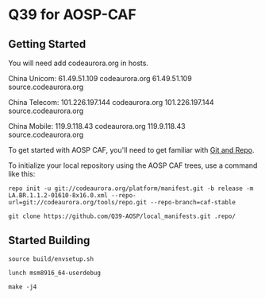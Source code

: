Q39 for AOSP-CAF
===========

Getting Started
---------------

You will need add codeaurora.org in hosts.

China Unicom:
61.49.51.109	codeaurora.org
61.49.51.109	source.codeaurora.org

China Telecom:
101.226.197.144	codeaurora.org
101.226.197.144	source.codeaurora.org

China Mobile:
119.9.118.43	codeaurora.org
119.9.118.43	source.codeaurora.org

To get started with AOSP CAF, you'll need to get
familiar with [Git and Repo](http://source.android.com/source/using-repo.html).

To initialize your local repository using the AOSP CAF trees, use a command like this:

	repo init -u git://codeaurora.org/platform/manifest.git -b release -m LA.BR.1.1.2-01610-8x16.0.xml --repo-url=git://codeaurora.org/tools/repo.git --repo-branch=caf-stable

	git clone https://github.com/Q39-AOSP/local_manifests.git .repo/

Started Building
---------------

	source build/envsetup.sh

	lunch msm8916_64-userdebug

	make -j4
